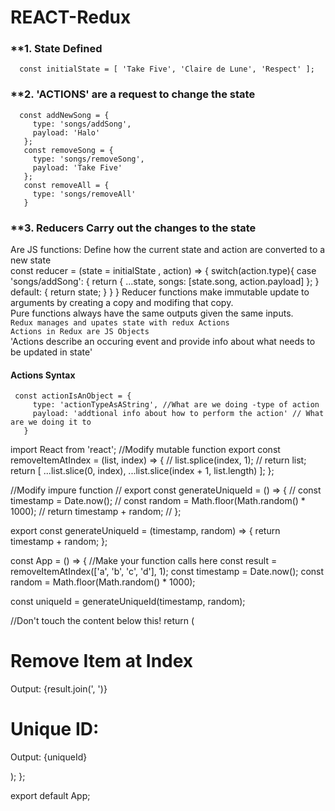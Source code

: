 # REACT-Redux

### **1. State Defined
      const initialState = [ 'Take Five', 'Claire de Lune', 'Respect' ];
### **2. 'ACTIONS' are a request to change the state 
      const addNewSong = {
         type: 'songs/addSong',
         payload: 'Halo'
       };
       const removeSong = {
         type: 'songs/removeSong',
         payload: 'Take Five'
       };
       const removeAll = {
         type: 'songs/removeAll'
       }

### **3. Reducers Carry out the changes to the state
 Are JS functions: Define how the current state and action are converted to a new state</br>
       const reducer =  (state = initialState , action) => {
         switch(action.type){
           case 'songs/addSong': {
             return {
               ...state,
               songs: [state.song, action.payload]
               };
           }
           default: {
             return state;
           }
         }
       }
Reducer functions make immutable update to arguments by creating a copy and modifing that copy.</br>
Pure functions always have the same outputs given the same inputs.</br>
 `Redux manages and upates state with redux Actions`</br>
 `Actions in Redux are JS Objects`</br>
 'Actions describe an occuring event and provide info about what needs to be updated in state'</br>
 #### Actions Syntax
 
     const actionIsAnObject = {
         type: 'actionTypeAsAString', //What are we doing -type of action
         payload: 'addtional info about how to perform the action' // What are we doing it to 
       }


import React from 'react';
//Modify mutable function
export const removeItemAtIndex = (list, index) => {
//  list.splice(index, 1);
//  return list;
  return [
     ...list.slice(0, index),
    ...list.slice(index + 1, list.length)
  ]; 
};

//Modify impure function
// export const generateUniqueId = () => {
//   const timestamp = Date.now();
//   const random = Math.floor(Math.random() * 1000);
//   return timestamp + random;
// };

export const generateUniqueId = (timestamp, random) => {
  return timestamp + random;
};

const App = () => {
  //Make your function calls here
  const result = removeItemAtIndex(['a', 'b', 'c', 'd'], 1);
  const timestamp = Date.now();
  const random = Math.floor(Math.random() * 1000);
  
  const uniqueId = generateUniqueId(timestamp, random);
  
  //Don't touch the content below this!
  return (
    <div>
      <h1>Remove Item at Index</h1>
      <p>Output: {result.join(', ')}</p>
      <h1>Unique ID:</h1>
      <p>Output: {uniqueId}</p>
    </div>
  );
};

export default App;
